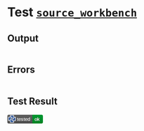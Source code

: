 # Test [`source_workbench`](/doc/tests/statement_usage.md#L18)

## Output

```,plain
```

## Errors

```,plain
```

## Test Result

![OK](/doc/tests/.test/source_workbench.png)
